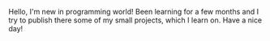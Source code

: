 Hello, I'm new in programming world! Been learning for a few months and I try to publish there some of my small projects, which I learn on. Have a nice day!
